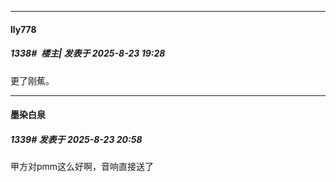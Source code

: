 ﻿
*****

####  lly778  
##### 1338#         楼主| 发表于 2025-8-23 19:28

更了刚蕉。

*****

####  墨染白泉  
##### 1339#       发表于 2025-8-23 20:58

甲方对pmm这么好啊，音响直接送了

